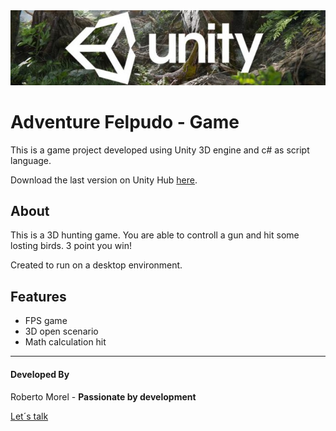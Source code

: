 <img src="https://raw.githubusercontent.com/robertomorel/assets/master/unity.jpeg">

# Adventure Felpudo - Game
This is a game project developed using Unity 3D engine and c# as script language. 

Download the last version on Unity Hub [here](https://public-cdn.cloud.unity3d.com/hub/prod/UnityHubSetup.exe).

## About
This is a 3D hunting game. You are able to controll a gun and hit some losting birds. 3 point you win! 

Created to run on a desktop environment.

## Features
- FPS game 
- 3D open scenario 
- Math calculation hit

---

#### Developed By

Roberto Morel - __Passionate by development__

[Let´s talk](https://www.linkedin.com/in/roberto-morel-6b9065193/)

